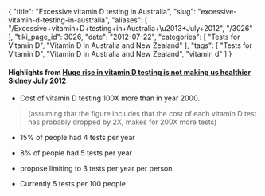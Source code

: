 {
    "title": "Excessive vitamin D testing in Australia",
    "slug": "excessive-vitamin-d-testing-in-australia",
    "aliases": [
        "/Excessive+vitamin+D+testing+in+Australia+\u2013+July+2012",
        "/3026"
    ],
    "tiki_page_id": 3026,
    "date": "2012-07-22",
    "categories": [
        "Tests for Vitamin D",
        "Vitamin D in Australia and New Zealand"
    ],
    "tags": [
        "Tests for Vitamin D",
        "Vitamin D in Australia and New Zealand",
        "vitamin d"
    ]
}


#### Highlights from [Huge rise in vitamin D testing is not making us healthier](http://www.smh.com.au/national/health/huge-rise-in-vitamin-d-testing-is-not-making-us-healthier-20120722-22ibd.html) Sidney July 2012

* Cost of vitamin D testing 100X more than in year 2000.

> (assuming that the figure includes that the cost of each vitamin D test has probably dropped by 2X, makes for 200X more tests)

* 15% of people had 4 tests per year

* 8% of people had 5 tests per year

* propose limiting to 3 tests per year per person

* Currently 5 tests per 100 people